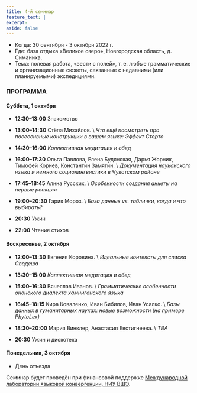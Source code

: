 ```yaml
---
title: 4-й семинар
feature_text: |
excerpt: 
aside: false
---
```


- Когда: 30 сентября - 3 октября 2022 г.
- Где: база отдыха «Великое озеро», Новгородская область, д. Симаниха.
- Тема: полевая работа, «вести с полей», т. е. любые грамматические и организационные сюжеты, связанные с недавними (или планируемыми) экспедициями. 

### ПРОГРАММА

#### Суббота, 1 октября

- **12:30–13:00** Знакомство
- **13:00–14:30** Стёпа Михайлов. \\
*Что ещё посмотреть про посессивные конструкции в вашем языке: Эффект Сторто*

- **14:30–16:00** *Коллективная медитация и обед*

- **16:00–17:30** Ольга Павлова, Елена Будянская, Дарья Жорник, Тимофей Корнев, Константин Замятин. \\
*Документация науканского языка и немного социолингвистики в Чукотском районе*

- **17:45–18:45** Алина Русских. \\
*Особенности создания анкеты на первые реакции*

- **19:00–20:30** Гарик Мороз. \\
*База данных vs. таблички, когда и что выбирать?*

- **20:30** Ужин
- **22:00** Чтение стихов

#### Воскресенье, 2 октября

- **12:00–13:30** Евгения Коровина. \\
*Идеальные контексты для списка Сводеша*

- **13:30–15:00** *Коллективная медитация и обед*

- **15:00–16:30** Вячеслав Иванов. \\
*Грамматические особенности ононского диалекта хамниганского языка*

- **16:45–18:15** Кира Коваленко, Иван Бибилов, Иван Усалко. \\
*Базы данных в гуманитарных науках: новые возможности (на примере PhytoLex)*

- **18:30–20:00** Мария Винклер, Анастасия Евстигнеева. \\
*TBA*

- **20:30** Ужин и дискотека

#### Понедельник, 3 октября

- День отъезда

Семинар будет проведён при финансовой поддержке [Международной лаборатории языковой конвергенции, НИУ ВШЭ](https://ilcl.hse.ru/).
